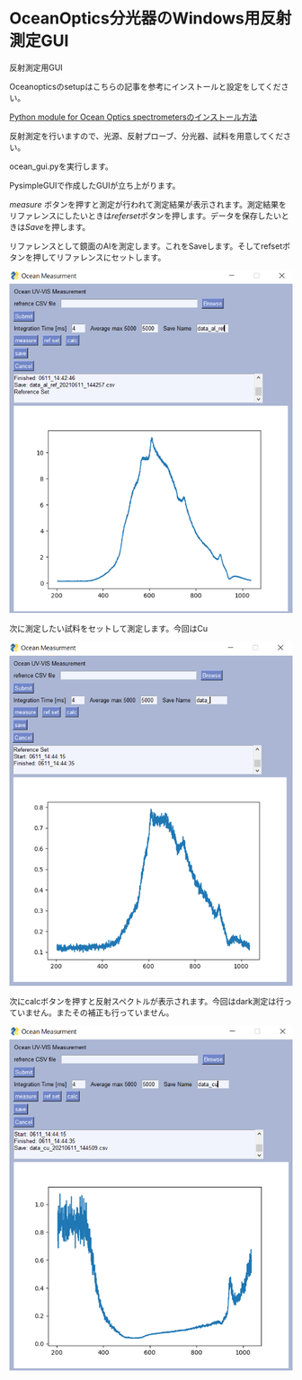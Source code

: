 # OceanOptics分光器のWindows用反射測定GUI

反射測定用GUI

Oceanopticsのsetupはこちらの記事を参考にインストールと設定をしてください。

[Python module for Ocean Optics spectrometersのインストール方法](https://qiita.com/Gyutan/items/d792bb36f5a862836d63)

反射測定を行いますので、光源、反射プローブ、分光器、試料を用意してください。

ocean_gui.pyを実行します。

PysimpleGUIで作成したGUIが立ち上がります。

*measure* ボタンを押すと測定が行われて測定結果が表示されます。測定結果をリファレンスにしたいときは*referset*ボタンを押します。データを保存したいときは*Save*を押します。

リファレンスとして鏡面のAlを測定します。これをSaveします。そしてrefsetボタンを押してリファレンスにセットします。

![oc_003](fig/oc_004.PNG)

次に測定したい試料をセットして測定します。今回はCu

![oc_005](fig/oc_005.PNG)

次にcalcボタンを押すと反射スペクトルが表示されます。今回はdark測定は行っていません。またその補正も行っていません。

![oc_006](fig/oc_006.PNG)
